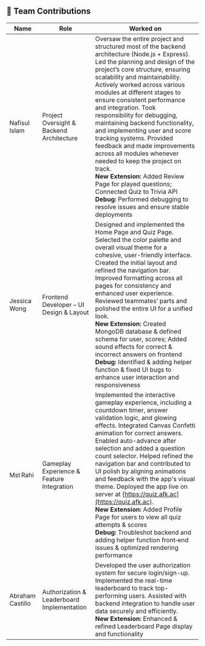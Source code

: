 ## 👥 Team Contributions

| **Name**             | **Role**                                      | **Worked on**                                                                                                                                                                                                                                                                                                                                                                                                                                                                                                                                                                                                       |
|----------------------|-----------------------------------------------|---------------------------------------------------------------------------------------------------------------------------------------------------------------------------------------------------------------------------------------------------------------------------------------------------------------------------------------------------------------------------------------------------------------------------------------------------------------------------------------------------------------------------------------------------------------------------------------------------------------------|
| Nafisul Islam        | Project Oversight & Backend Architecture      | Oversaw the entire project and structured most of the backend architecture (Node.js + Express). Led the planning and design of the project’s core structure, ensuring scalability and maintainability. Actively worked across various modules at different stages to ensure consistent performance and integration. Took responsibility for debugging, maintaining backend functionality, and implementing user and score tracking systems. Provided feedback and made improvements across all modules whenever needed to keep the project on track.<br>**New Extension:** Added Review Page for played questions; Connected Quiz to Trivia API<br>**Debug:** Performed debugging to resolve issues and ensure stable deployments |
| Jessica Wong         | Frontend Developer – UI Design & Layout       | Designed and implemented the Home Page and Quiz Page. Selected the color palette and overall visual theme for a cohesive, user-friendly interface. Created the initial layout and refined the navigation bar. Improved formatting across all pages for consistency and enhanced user experience. Reviewed teammates’ parts and polished the entire UI for a unified look.<br>**New Extension:** Created MongoDB database & defined schema for user, scores; Added sound effects for correct & incorrect answers on frontend<br>**Debug:** Identified & adding helper function & fixed UI bugs to enhance user interaction and responsiveness                                                |
| Mst Rahi             | Gameplay Experience & Feature Integration     | Implemented the interactive gameplay experience, including a countdown timer, answer validation logic, and glowing effects. Integrated Canvas Confetti animation for correct answers. Enabled auto-advance after selection and added a question count selector. Helped refined the navigation bar and contributed to UI polish by aligning animations and feedback with the app's visual theme. Deployed the app live on server at [https://quiz.afk.ac](https://quiz.afk.ac). <br>**New Extension:** Added Profile Page for users to view all quiz attempts & scores<br>**Debug:** Troubleshot backend and adding helper function front‑end issues & optimized rendering performance                                         |
| Abraham Castillo     | Authorization & Leaderboard Implementation    | Developed the user authorization system for secure login/sign-up. Implemented the real-time leaderboard to track top-performing users. Assisted with backend integration to handle user data securely and efficiently.<br>**New Extension:** Enhanced & refined Leaderboard Page display and functionality                                                                                                                                                                                                                                                            |
